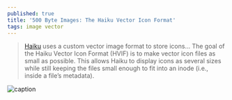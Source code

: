 ```yaml
---
published: true
title: '500 Byte Images: The Haiku Vector Icon Format'
tags: image vector
---
```

> [Haiku](https://www.haiku-os.org/) uses a custom vector image format to store icons... The goal of the Haiku Vector Icon Format (HVIF) is to make vector icon files as small as possible. This allows Haiku to display icons as several sizes while still keeping the files small enough to fit into an inode (i.e., inside a file’s metadata).

![caption](http://blog.leahhanson.us/images/HVIF/BitmapVsVector.png)